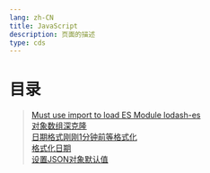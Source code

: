 ```yaml
---
lang: zh-CN  
title: JavaScript  
description: 页面的描述  
type: cds  
---
```



# 目录

> [Must use import to load ES Module lodash-es](MustUseImportToLoadESModuleLodash-es.md)  
> [对象数组深克隆](对象数组深克隆.md)  
> [日期格式刚刚1分钟前等格式化](日期格式刚刚1分钟前等格式化.md)  
> [格式化日期](格式化日期.md)  
> [设置JSON对象默认值](设置JSON对象默认值.md)  


<Comment></Comment>
